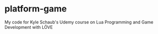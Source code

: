 # platform-game
My code for Kyle Schaub's Udemy course on Lua Programming and Game Development with LÖVE
